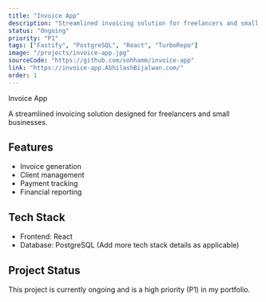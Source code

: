 ```yaml
---
title: "Invoice App"
description: "Streamlined invoicing solution for freelancers and small businesses"
status: "Ongoing"
priority: "P1"
tags: ["Fastify", "PostgreSQL", "React", "TurboRepo"]
image: "/projects/invoice-app.jpg"
sourceCode: "https://github.com/sohhamm/invoice-app"
link: "https://invoice-app.AbhilashBijalwan.com/"
order: 1
---
```


Invoice App

A streamlined invoicing solution designed for freelancers and small businesses.

## Features

- Invoice generation
- Client management
- Payment tracking
- Financial reporting

## Tech Stack

- Frontend: React
- Database: PostgreSQL (Add more tech stack details as applicable)

## Project Status

This project is currently ongoing and is a high priority (P1) in my portfolio.
